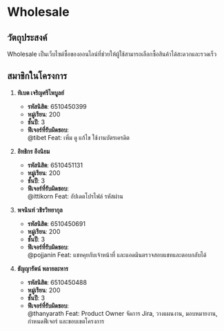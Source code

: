 # Wholesale  

## วัตถุประสงค์  
Wholesale เป็นเว็บไซต์ซื้อของออนไลน์ที่ช่วยให้ผู้ใช้สามารถเลือกซื้อสินค้าได้สะดวกและรวดเร็ว  

## สมาชิกในโครงการ  

1. **ทิเบต เจริญศรีไพบูลย์**  
   - **รหัสนิสิต**: 6510450399  
   - **หมู่เรียน**: 200  
   - **ชั้นปี**: 3  
   - **ฟีเจอร์ที่รับผิดชอบ**:  
     @tibet Feat: เพิ่ม ดู แก้ไข ใช้งานบัตรเครดิต  

2. **อิทธิกร อึงนิยม**  
   - **รหัสนิสิต**: 6510451131  
   - **หมู่เรียน**: 200  
   - **ชั้นปี**: 3  
   - **ฟีเจอร์ที่รับผิดชอบ**:  
     @ittikorn Feat: อัปเดตโปรไฟล์ รหัสผ่าน  

3. **พจนินท์ วชิรวิทยากุล**  
   - **รหัสนิสิต**: 6510450691  
   - **หมู่เรียน**: 200  
   - **ชั้นปี**: 3  
   - **ฟีเจอร์ที่รับผิดชอบ**:  
     @pojjanin Feat: แชทคุยกับเจ้าหน้าที่ และแอดมินตรวจสอบแชทและตอบกลับได้  

4. **ธัญญารัตน์ พลายละหาร**  
   - **รหัสนิสิต**: 6510450488  
   - **หมู่เรียน**: 200  
   - **ชั้นปี**: 3  
   - **ฟีเจอร์ที่รับผิดชอบ**:  
     @thanyarath Feat: Product Owner จัดการ Jira, วางแผนงาน, มอบหมายงาน, กำหนดฟีเจอร์ และขอบเขตโครงการ  

